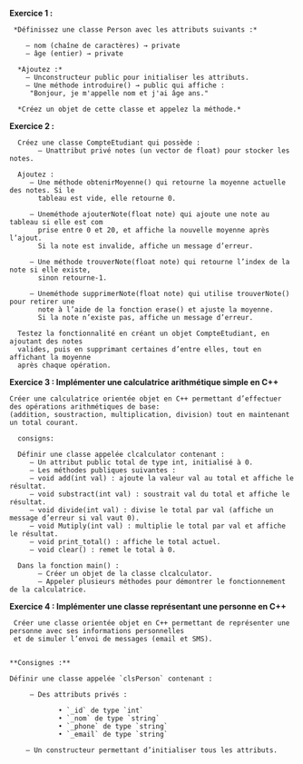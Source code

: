  **Exercice 1 :**

     *Définissez une classe Person avec les attributs suivants :*
   
        — nom (chaîne de caractères) → private
        — âge (entier) → private
     
      *Ajoutez :*
        — Unconstructeur public pour initialiser les attributs.
        — Une méthode introduire() → public qui affiche :
         "Bonjour, je m'appelle nom et j'ai âge ans."
       
      *Créez un objet de cette classe et appelez la méthode.*

  **Exercice 2 :**
  
      Créez une classe CompteEtudiant qui possède :
           — Unattribut privé notes (un vector de float) pour stocker les notes.
     
      Ajoutez :
         — Une méthode obtenirMoyenne() qui retourne la moyenne actuelle des notes. Si le
           tableau est vide, elle retourne 0.
           
         — Uneméthode ajouterNote(float note) qui ajoute une note au tableau si elle est com
           prise entre 0 et 20, et affiche la nouvelle moyenne après l’ajout. 
           Si la note est invalide, affiche un message d’erreur.
           
         — Une méthode trouverNote(float note) qui retourne l’index de la note si elle existe,
           sinon retourne-1.
           
         — Uneméthode supprimerNote(float note) qui utilise trouverNote() pour retirer une
           note à l’aide de la fonction erase() et ajuste la moyenne. 
           Si la note n’existe pas, affiche un message d’erreur.
           
      Testez la fonctionnalité en créant un objet CompteEtudiant, en ajoutant des notes 
      valides, puis en supprimant certaines d’entre elles, tout en affichant la moyenne 
      après chaque opération.

  
  **Exercice 3 :  Implémenter une calculatrice arithmétique simple en C++**

    Créer une calculatrice orientée objet en C++ permettant d’effectuer des opérations arithmétiques de base:
    (addition, soustraction, multiplication, division) tout en maintenant un total courant.

      consigns:
      
      Définir une classe appelée clcalculator contenant :
         — Un attribut public total de type int, initialisé à 0.
         — Les méthodes publiques suivantes :
         — void add(int val) : ajoute la valeur val au total et affiche le résultat.
         — void substract(int val) : soustrait val du total et affiche le résultat.
         — void divide(int val) : divise le total par val (affiche un message d’erreur si val vaut 0).
         — void Mutiply(int val) : multiplie le total par val et affiche le résultat.
         — void print_total() : affiche le total actuel.
         — void clear() : remet le total à 0.
         
      Dans la fonction main() :
           — Créer un objet de la classe clcalculator.
           — Appeler plusieurs méthodes pour démontrer le fonctionnement de la calculatrice.


**Exercice 4 : Implémenter une classe représentant une personne en C++**

     Créer une classe orientée objet en C++ permettant de représenter une personne avec ses informations personnelles 
     et de simuler l’envoi de messages (email et SMS).


    **Consignes :**

    Définir une classe appelée `clsPerson` contenant :

         — Des attributs privés :  
 
                • `_id` de type `int`  
                • `_nom` de type `string`  
                • `_phone` de type `string`  
                • `_email` de type `string`  

        — Un constructeur permettant d’initialiser tous les attributs.  
  
       


